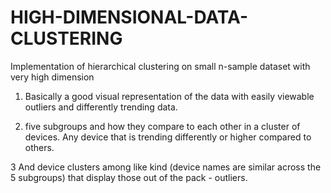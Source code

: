 # HIGH-DIMENSIONAL-DATA-CLUSTERING
Implementation of hierarchical clustering on small n-sample dataset with very high dimension


1.	Basically a good visual representation of the data with easily viewable outliers and differently trending data.  

2.	 five subgroups and how they compare to each other in a cluster of devices.  Any device that is trending differently or higher compared to others.  

3	And device clusters among like kind (device names are similar across the 5 subgroups) that display those out of the pack - outliers.   
